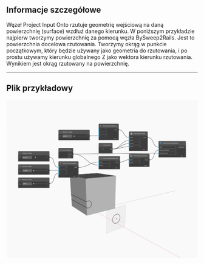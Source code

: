 ## Informacje szczegółowe
Węzeł Project Input Onto rzutuje geometrię wejściową na daną powierzchnię (surface) wzdłuż danego kierunku. W poniższym przykładzie najpierw tworzymy powierzchnię za pomocą węzła BySweep2Rails. Jest to powierzchnia docelowa rzutowania. Tworzymy okrąg w punkcie początkowym, który będzie używany jako geometria do rzutowania, i po prostu używamy kierunku globalnego Z jako wektora kierunku rzutowania. Wynikiem jest okrąg rzutowany na powierzchnię.
___
## Plik przykładowy

![ProjectInputOnto](./Autodesk.DesignScript.Geometry.Solid.ProjectInputOnto_img.jpg)

